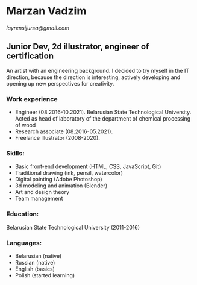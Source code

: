# Marzan Vadzim

_layrensijursa@gmail.com_

## Junior Dev, 2d illustrator, engineer of certification

An artist with an engineering background. I decided to try myself in the IT direction, because the direction is interesting, actively developing and opening up new perspectives for creativity. 

### Work experience
* Engineer (08.2016-10.2021). Belarusian State Technological University. Acted as head of laboratory of the department of chemical processing of wood
* Research associate (08.2016-05.2021). 
* Freelance Illustrator (2008-2020).

### Skills:
* Basic front-end development (HTML, CSS, JavaScript, Git)
* Traditional drawing (ink, pensil, watercolor)
* Digital painting (Adobe Photoshop)
* 3d modeling and animation (Blender)
* Art and design theory
* Team management

### Education:
Belarusian State Technological University (2011-2016)

### Languages:
* Belarusian (native)
* Russian (native)
* English (basics)
* Polish (started learning)